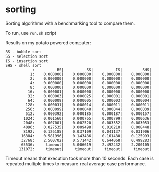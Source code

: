 # sorting

Sorting algorithms with a benchmarking tool to compare them.

To run, use `run.sh` script

Results on my potato powered computer:

```
BS - bubble sort
SS - selection sort
IS - insertion sort
SHS - shell sort
            :          BS|          SS|          IS|         SHS|
           1:    0.000000|    0.000000|    0.000000|    0.000000|
           2:    0.000000|    0.000000|    0.000000|    0.000000|
           4:    0.000000|    0.000000|    0.000000|    0.000000|
           8:    0.000000|    0.000000|    0.000000|    0.000000|
          16:    0.000001|    0.000000|    0.000000|    0.000000|
          32:    0.000003|    0.000025|    0.000001|    0.000001|
          64:    0.000009|    0.000005|    0.000003|    0.000004|
         128:    0.000031|    0.000014|    0.000011|    0.000011|
         256:    0.000099|    0.000048|    0.000044|    0.000039|
         512:    0.000392|    0.000185|    0.000187|    0.000157|
        1024:    0.001560|    0.000765|    0.000799|    0.000636|
        2048:    0.007001|    0.002520|    0.003352|    0.003053|
        4096:    0.027535|    0.009498|    0.010210|    0.008448|
        8192:    0.126185|    0.037109|    0.041137|    0.031906|
       16384:    0.581996|    0.143486|    0.161480|    0.125993|
       32768:    2.500702|    0.571442|    0.644068|    0.499283|
       65536:     timeout|    5.006619|    2.492432|    2.200105|
      131072:     timeout|     timeout|     timeout|     timeout|
```

Timeout means that execution took more than 10 seconds. Each case is repeated multiple times to measure real average case performance.
